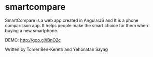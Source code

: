 # smartcompare

SmartCompare is a web app created in AngularJS and It is a phone comparisson app.
It helps people make the smart choice for them when buying a new smartphone.

DEMO:
http://goo.gl/iBnO2c


Written by Tomer Ben-Kereth and Yehonatan Sayag
